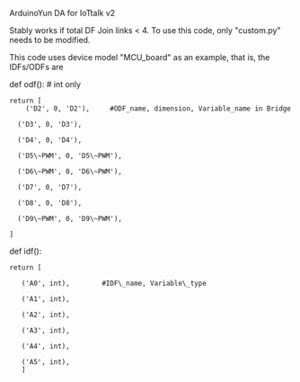 ArduinoYun DA for IoTtalk v2

Stably works if total DF Join links < 4. To use this code, only "custom.py" needs to be modified.

This code uses device model "MCU\_board" as an example, that is, the IDFs/ODFs are


def odf():  # int only

    return [
     	('D2', 0, 'D2'),     #ODF_name, dimension, Variable_name in Bridge
        
      ('D3', 0, 'D3'),
      
      ('D4', 0, 'D4'),
      
      ('D5\~PWM', 0, 'D5\~PWM'),
      
      ('D6\~PWM', 0, 'D6\~PWM'),
      
      ('D7', 0, 'D7'),
      
      ('D8', 0, 'D8'),
      
      ('D9\~PWM', 0, 'D9\~PWM'),
      
    ]
    

def idf():

    return [
    
       ('A0', int),        #IDF\_name, Variable\_type
       
       ('A1', int),
       
       ('A2', int),
       
       ('A3', int),
       
       ('A4', int),
       
       ('A5', int),
       ]
